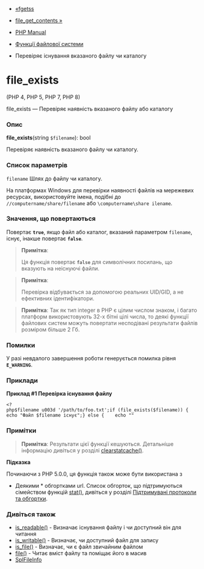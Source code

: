 - [«fgetss](function.fgetss.md)
- [file_get_contents »](function.file-get-contents.md)

- [PHP Manual](index.md)
- [Функції файлової системи](ref.filesystem.md)
- Перевіряє існування вказаного файлу чи каталогу

# file_exists

(PHP 4, PHP 5, PHP 7, PHP 8)

file_exists — Перевіряє наявність вказаного файлу або каталогу

### Опис

**file_exists**(string `$filename`): bool

Перевіряє наявність вказаного файлу чи каталогу.

### Список параметрів

`filename`
Шлях до файлу чи каталогу.

На платформах Windows для перевірки наявності файлів на мережевих ресурсах,
використовуйте імена, подібні до `//computername/share/filename` або
`\computername\share ilename`.

### Значення, що повертаються

Повертає **`true`**, якщо файл або каталог, вказаний параметром
`filename`, існує, інакше повертає **`false`**.

> **Примітка**:
>
> Ця функція повертає **`false`** для символічних посилань,
> що вказують на неіснуючі файли.

> **Примітка**:
>
> Перевірка відбувається за допомогою реальних UID/GID, а не ефективних
> ідентифікатори.

> **Примітка**: Так як тип integer в PHP є цілим числом
> знаком, і багато платформ використовують 32-х бітні цілі числа, то
> деякі функції файлових систем можуть повертати несподівані
> результати файлів розміром більше 2 Гб.

### Помилки

У разі невдалого завершення роботи генерується помилка рівня
**`E_WARNING`**.

### Приклади

**Приклад #1 Перевірка існування файлу**

` <?php$filename u003d '/path/to/foo.txt';if (file_exists($filename)) {   echo "Файл $filename існує";} else {    echo "" `

### Примітки

> **Примітка**: Результати цієї функції кешуються. Детальніше
> інформацію дивіться у розділі
> [clearstatcache()](function.clearstatcache.md).

**Підказка**

Починаючи з PHP 5.0.0, ця функція також може бути використана з
* Деякими * обгортками url. Список обгорток, що підтримуються сімейством
функцій [stat()](function.stat.md), дивіться у розділі [Підтримувані
протоколи та обгортки](wrappers.md).

### Дивіться також

- [is_readable()](function.is-readable.md) - Визначає
існування файлу і чи доступний він для читання
- [is_writable()](function.is-writable.md) - Визначає, чи доступний
файл для запису
- [is_file()](function.is-file.md) - Визначає, чи є файл
звичайним файлом
- [file()](function.file.md) - Читає вміст файлу та поміщає
його в масив
- [SplFileInfo](class.splfileinfo.md)
